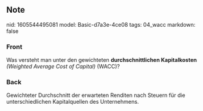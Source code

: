 ## Note
nid: 1605544495081
model: Basic-d7a3e-4ce08
tags: 04_wacc
markdown: false

### Front
<p>Was versteht man unter den gewichteten <b>durchschnittlichen
Kapitalkosten</b> <i>(</i><i>Weighted Average Cost of Capital)</i>
(WACC)?

### Back
Gewichteter Durchschnitt der erwarteten Renditen nach Steuern für die unterschiedlichen Kapitalquellen des Unternehmens.
